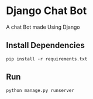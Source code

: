 # Django Chat Bot
 A chat Bot made Using Django
 
 ## Install Dependencies
 ```
 pip install -r requirements.txt
 ```
 
 ## Run
 ```
 python manage.py runserver
 ```
